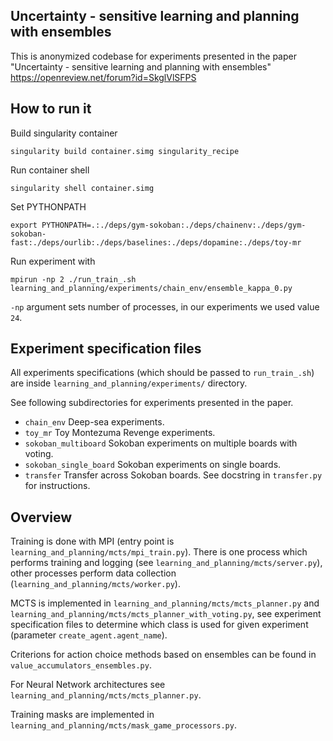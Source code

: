 
## Uncertainty - sensitive learning and planning with ensembles

This is anonymized codebase for experiments presented in the paper "Uncertainty - sensitive learning and planning with ensembles" https://openreview.net/forum?id=SkglVlSFPS

## How to run it

Build singularity container

`singularity build container.simg singularity_recipe`

Run container shell

`singularity shell container.simg`

Set PYTHONPATH

`export PYTHONPATH=.:./deps/gym-sokoban:./deps/chainenv:./deps/gym-sokoban-fast:./deps/ourlib:./deps/baselines:./deps/dopamine:./deps/toy-mr`

Run experiment with

`mpirun -np 2 ./run_train_.sh learning_and_planning/experiments/chain_env/ensemble_kappa_0.py`

`-np` argument sets number of processes, in our experiments we used value `24`.

## Experiment specification files

All experiments specifications (which should be passed to `run_train_.sh`) are 
inside `learning_and_planning/experiments/` directory.

See following subdirectories for experiments presented in the paper.

* `chain_env` Deep-sea experiments.
* `toy_mr` Toy Montezuma Revenge experiments.
* `sokoban_multiboard` Sokoban experiments on multiple boards with voting.
* `sokoban_single_board` Sokoban experiments on single boards.
* `transfer` Transfer across Sokoban boards. See docstring in `transfer.py` 
for instructions.

## Overview

Training is done with MPI (entry point is `learning_and_planning/mcts/mpi_train.py`). 
There is one process which performs training and logging (see `learning_and_planning/mcts/server.py`), other 
processes perform data collection (`learning_and_planning/mcts/worker.py`).


MCTS is implemented in `learning_and_planning/mcts/mcts_planner.py` and 
`learning_and_planning/mcts/mcts_planner_with_voting.py`, see experiment 
specification files to determine which class is used for given experiment (parameter 
`create_agent.agent_name`).

Criterions for action choice methods based on ensembles can be found in `value_accumulators_ensembles.py`.

For Neural Network architectures see `learning_and_planning/mcts/mcts_planner.py`.

Training masks are implemented in `learning_and_planning/mcts/mask_game_processors.py`. 


